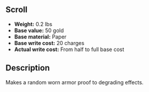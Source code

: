 ## Scroll

- **Weight:** 0.2 lbs
- **Base value:** 50 gold
- **Base material:** Paper
- **Base write cost:** 20 charges
- **Actual write cost:** From half to full base cost

## Description

Makes a random worn armor proof to degrading effects.
